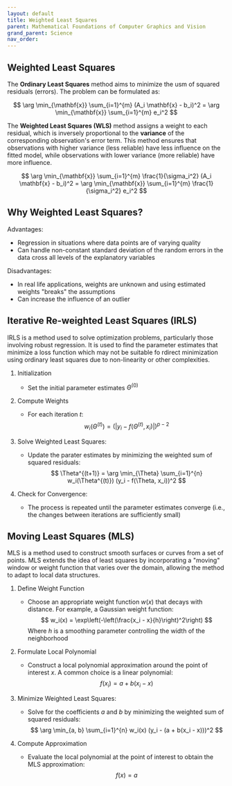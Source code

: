 ```yaml
---
layout: default
title: Weighted Least Squares
parent: Mathematical Foundations of Computer Graphics and Vision
grand_parent: Science
nav_order: 
---
```


## Weighted Least Squares

The **Ordinary Least Squares** method aims to minimize the usm of squared residuals (errors). The problem can be formulated as: 

$$
\arg \min_{\mathbf{x}} \sum_{i=1}^{m} (A_i \mathbf{x} - b_i)^2 = \arg \min_{\mathbf{x}} \sum_{i=1}^{m} e_i^2
$$

The **Weighted Least Squares (WLS)** method assigns a weight to each residual, which is inversely proportional to the **variance** of the corresponding observation's error term. This method ensures that observations with higher variance (less reliable) have less influence on the fitted model, while observations with lower variance (more reliable) have more influence. 

$$
\arg \min_{\mathbf{x}} \sum_{i=1}^{m} \frac{1}{\sigma_i^2} (A_i \mathbf{x} - b_i)^2 = \arg \min_{\mathbf{x}} \sum_{i=1}^{m} \frac{1}{\sigma_i^2} e_i^2
$$

## Why Weighted Least Squares?

Advantages:
- Regression in situations where data points are of varying quality
- Can handle non-constant standard deviation of the random errors in the data cross all levels of the explanatory variables

Disadvantages:
- In real life applications, weights are unknown and using estimated weights "breaks" the assumptions
- Can increase the influence of an outlier

## Iterative Re-weighted Least Squares (IRLS)

IRLS is a method used to solve optimization problems, particularly those involving robust regression. It is used to find the parameter estimates that minimize a loss function which may not be suitable fo rdirect minimization using ordinary least squares due to non-linearity or other complexities. 

1. Initialization
    - Set the initial parameter estimates $\Theta^{(0)}$

2. Compute Weights
    - For each iteration $t$:
    $$
    w_i(\Theta^{(t)}) = \left( |y_i - f(\Theta^{(t)}, x_i)| \right)^{p-2}
    $$

3. Solve Weighted Least Squares: 
    - Update the parater estimates by minimizing the weighted sum of squared residuals:
    $$
    \Theta^{(t+1)} = \arg \min_{\Theta} \sum_{i=1}^{n} w_i(\Theta^{(t)}) (y_i - f(\Theta, x_i))^2
    $$

4. Check for Convergence:
    - The process is repeated until the parameter estimates converge (i.e., the changes between iterations are sufficiently small)

## Moving Least Squares (MLS)

MLS is a method used to construct smooth surfaces or curves from a set of points. MLS extends the idea of least squares by incorporating a "moving" window or weight function that varies over the domain, allowing the method to adapt to local data structures. 

1. Define Weight Function
    - Choose an appropriate weight function $w(x)$ that decays with distance. For example, a Gaussian weight function:
    $$
    w_i(x) = \exp\left(-\left(\frac{x_i - x}{h}\right)^2\right)
    $$
    Where $h$ is a smoothing parameter controlling the width of the neighborhood

2. Formulate Local Polynomial
    - Construct a local polynomial approximation around the point of interest $x$. A common choice is a linear polynomial:
    $$
    f(x_i) = a + b(x_i - x)
    $$

3. Minimize Weighted Least Squares:
    - Solve for the coefficients $a$ and $b$ by minimizing the weighted sum of squared residuals:
    $$
    \arg \min_{a, b} \sum_{i=1}^{n} w_i(x) (y_i - (a + b(x_i - x)))^2
    $$

4. Compute Approximation
    - Evaluate the local polynomial at the point of interest to obtain the MLS approximation:
    $$
    f(x) = a
    $$